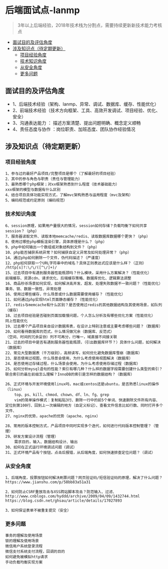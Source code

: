 后端面试点-lanmp
=====

> 3年以上后端经验，2018年技术栈为分割点，需要持续更新新技术能力考核点

- [面试目的及评估角度](#面试目的及评估角度)
- [涉及知识点（待定期更新）](#涉及知识点待定期更新)
    - [项目经验角度](#项目经验角度)
    - [技术知识角度](#技术知识角度)
    - [从安全角度](#从安全角度)
    - [更多问题](#更多问题)



## 面试目的及评估角度

- 1、后端技术经验（架构、lanmp、异常、调试、数据库、缓存、性能优化）
- 2、前端技术经验（技术方向框架、工具、高效开发调试、项目经验、优化、安全）
- 3、沟通表达能力 ： 描述方案清楚、提出问题明确、概念定义顺畅
- 4、责任态度与协作 ：岗位职责、加班态度、团队协作经验情况

## 涉及知识点（待定期更新）

### 项目经验角度

    1、参与过的最好产品项目/完整项目是哪个（了解最好的项目经验）
    2、其中的参与角色与职责（责任与管理能力）
    3、最熟悉哪个php框架；对xx框架熟悉到什么程度（技术基础能力）
    xxx框架的模型与数据有什么区别
    4、结合项目具体功能实现方式，了解mvc架构熟悉与运用程度（mvc及架构）
    5、编码规范或约定原则（编码规范）

### 技术知识角度

    6、session原理，如果用户量很大的情况，session如何存储？负载均衡下如何共享session？（php）
    7、服务器读取文件、读取本地memcache/redis、读取数据库数据哪个更快？（php）
    8、使用过哪些php模板渲染引擎，具体原理是什么？（php）
    9、php中如何输出一个数组或对象结构到文件？（php）
    10、php能否捕获系统异常？如何捕获自定义异常及如何处理异常？（php）
    14、通过php如何删除一个文件，伪代码描述？（严谨度）
    12、php如何获取一个URL字符串中的域名？具体正则表达式应该是什么样？（正则）
    /http[s]?:\/\/([^\/]+)/
    15、过去项目中有遇到服务器性能瓶颈吗？什么模块，采用什么方案解决？（性能优化）
    前端缓存、资源cdn、请求优化、后端缓存策略、数据库优化、逻辑算法调整
    16、商品秒杀场景如何实现，如何解决高并发、超发、处理失败数据不一致问题？（性能优化）
    事务、锁、数据一致性、异常处理
    16、使用过哪些缓存，什么场景或什么数据需要使用缓存？（性能优化）
    11、如何通过php实现html页面静态缓存？（性能优化）
    17、redis与memcache有什么区别？是否使用过redis的其他数据结构及其使用场景，如队列（缓存）
    18、过去项目经验是否碰到页面加载慢问题，个人怎么分析及有哪些优化方案（性能优化）
    同上性能优化
    19、过去哪个产品项目亲自设计数据库表，在设计上特别注意或主要考虑哪些问题？（数据库）
    20、如何看待数据库的范式，什么情况做冗余（数据库、反范式）
    （空间、时间的冗余妥协）列不可再分，行唯一，域直接不间接关联
    21、过去的项目中是否有遇到服务器性能瓶颈，（引出数据库环节？）具体什么问题，如何解决（数据库）
    22、常见大型数据表（千万级别），高频读写，如何优化避免数据库雪崩（数据库）
    23、是否使用过视图，什么场景会使用，为什么考虑使用视图解决（数据库）
    24、是否使用过存储过程，什么场景会使用，为什么考虑使用存储过程（数据库）
    25、如何分析mysql语句的性能？索引有哪几种？什么样的数据字段需要创建什么类型的索引？联合索引的最左前缀怎么理解？InnoDB的索引是怎样的数据结构？（数据库）

    26、正式环境与开发环境使用linux吗，mac或centos还是ubuntu，是否熟悉linux的操作（linux）
        top、ps、kill、chmod、chown、df、ln、fg、grep
        vim的简单操作模式：复制粘贴3行、删除一行中的前5个单词、快速删除文件所有内容、定位到第100行、回到上一次编辑的地方（自定义标记）、查看文件信息比如行数、同时打开多个文件、
    27、nginx的优势，apache的优势（apache、nginx）

    28、常用的版本控制方式，产品项目中同时实现多个迭代，如何进行代码版本控制管理？（管理）
    29、研发方案设计流程（管理）
        需求目的，输入、数据结构设计、输出
    30、如何在正式运行环境调试问题（调试）
    31、正式环境产品有个按钮，点击后报错，从后端角度，如何快速排查定位问题？（调试）

### 从安全角度

    1、后端角度，投票按钮如何解决刷票问题？网页验证码/短信验证码的原理，解决了什么问题？
    https://www.jianshu.com/p/58bb83a51a31

    2、如何防止CSRF重放攻击与XSS跨站脚本攻击？防范输入、过滤、
    http://www.cnblogs.com/hyddd/archive/2009/04/09/1432744.html
    https://blog.csdn.net/ghsau/article/details/17027893

    3、如何保证表单不被重复提交（安全）


### 更多问题

    事务的理解及使用场景
    锁的理解及使用场景
    微信用户系统登录流程
    微信支付系统支付流程，回调的目的
    如何避免被模拟http请求
    手动负载均衡实现方案


